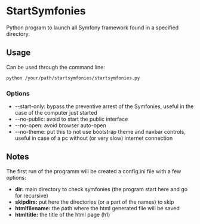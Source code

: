 # StartSymfonies

Python program to launch all Symfony framework found in a specified directory.

## Usage

Can be used through the command line:
``` bash
python /your/path/startsymfonies/startsymfonies.py
```

### Options

- --start-only: bypass the preventive arrest of the
Symfonies, useful in the case of the computer just started
- --no-public: avoid to start the public interface
- --no-open: avoid browser auto-open
- --no-theme: put this to not use bootstrap theme and navbar controls, useful in case of a pc without (or very slow) internet connection

## Notes

The first run of the programm will be created a config.ini file with a few
options:
- **dir:** main directory to check symfonies (the program start here and
go for recursive)
- **skipdirs:** put here the directories (or a part of the names) to
skip
- **htmlfilename:** the path where the html generated file will be saved
- **htmltitle:** the title of the html page (h1)
